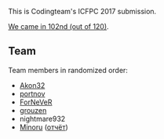 This is Codingteam's ICFPC 2017 submission.

[We came in 102nd (out of 120)](https://icfpcontest2017.github.io/post/full-one/).

Team
----

Team members in randomized order:

* [Akon32](https://github.com/Akon32)
* [portnov](https://github.com/portnov)
* [ForNeVeR](https://github.com/ForNeVeR)
* [grouzen](https://github.com/grouzen)
* nightmare932
* [Minoru](https://github.com/Minoru/) ([отчёт](https://blog.debiania.in.ua/posts/2017-09-03-icfpc-2017.html))
